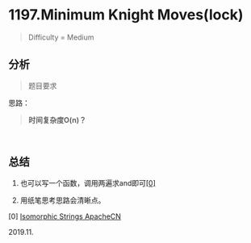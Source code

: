 # 1197.Minimum Knight Moves(lock)
> Difficulty = Medium

## 分析

> 题目要求
> 
> 

思路：


> **时间复杂度O(n)？**

```python



```

## 总结

1. 也可以写一个函数，调用两遍求and即可[[0]](https://github.com/apachecn/awesome-algorithm/blob/master/docs/Leetcode_Solutions/Python/205._isomorphic_strings.md)

2. 用纸笔思考思路会清晰点。

[0] [Isomorphic Strings ApacheCN]()


2019.11.
